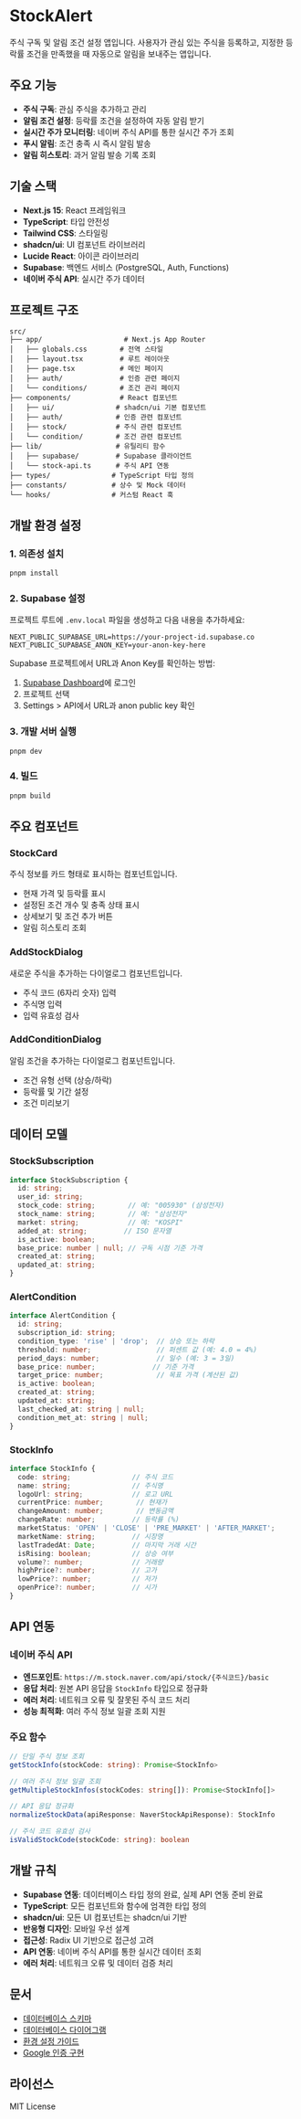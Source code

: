 # StockAlert

주식 구독 및 알림 조건 설정 앱입니다. 사용자가 관심 있는 주식을 등록하고, 지정한 등락률 조건을 만족했을 때 자동으로 알림을 보내주는 앱입니다.

## 주요 기능

- **주식 구독**: 관심 주식을 추가하고 관리
- **알림 조건 설정**: 등락률 조건을 설정하여 자동 알림 받기
- **실시간 주가 모니터링**: 네이버 주식 API를 통한 실시간 주가 조회
- **푸시 알림**: 조건 충족 시 즉시 알림 발송
- **알림 히스토리**: 과거 알림 발송 기록 조회

## 기술 스택

- **Next.js 15**: React 프레임워크
- **TypeScript**: 타입 안전성
- **Tailwind CSS**: 스타일링
- **shadcn/ui**: UI 컴포넌트 라이브러리
- **Lucide React**: 아이콘 라이브러리
- **Supabase**: 백엔드 서비스 (PostgreSQL, Auth, Functions)
- **네이버 주식 API**: 실시간 주가 데이터

## 프로젝트 구조

```
src/
├── app/                    # Next.js App Router
│   ├── globals.css        # 전역 스타일
│   ├── layout.tsx         # 루트 레이아웃
│   ├── page.tsx           # 메인 페이지
│   ├── auth/              # 인증 관련 페이지
│   └── conditions/        # 조건 관리 페이지
├── components/            # React 컴포넌트
│   ├── ui/               # shadcn/ui 기본 컴포넌트
│   ├── auth/             # 인증 관련 컴포넌트
│   ├── stock/            # 주식 관련 컴포넌트
│   └── condition/        # 조건 관련 컴포넌트
├── lib/                  # 유틸리티 함수
│   ├── supabase/         # Supabase 클라이언트
│   └── stock-api.ts      # 주식 API 연동
├── types/               # TypeScript 타입 정의
├── constants/           # 상수 및 Mock 데이터
└── hooks/               # 커스텀 React 훅
```

## 개발 환경 설정

### 1. 의존성 설치

```bash
pnpm install
```

### 2. Supabase 설정

프로젝트 루트에 `.env.local` 파일을 생성하고 다음 내용을 추가하세요:

```env
NEXT_PUBLIC_SUPABASE_URL=https://your-project-id.supabase.co
NEXT_PUBLIC_SUPABASE_ANON_KEY=your-anon-key-here
```

Supabase 프로젝트에서 URL과 Anon Key를 확인하는 방법:
1. [Supabase Dashboard](https://supabase.com/dashboard)에 로그인
2. 프로젝트 선택
3. Settings > API에서 URL과 anon public key 확인

### 3. 개발 서버 실행

```bash
pnpm dev
```

### 4. 빌드

```bash
pnpm build
```

## 주요 컴포넌트

### StockCard
주식 정보를 카드 형태로 표시하는 컴포넌트입니다.
- 현재 가격 및 등락률 표시
- 설정된 조건 개수 및 충족 상태 표시
- 상세보기 및 조건 추가 버튼
- 알림 히스토리 조회

### AddStockDialog
새로운 주식을 추가하는 다이얼로그 컴포넌트입니다.
- 주식 코드 (6자리 숫자) 입력
- 주식명 입력
- 입력 유효성 검사

### AddConditionDialog
알림 조건을 추가하는 다이얼로그 컴포넌트입니다.
- 조건 유형 선택 (상승/하락)
- 등락률 및 기간 설정
- 조건 미리보기

## 데이터 모델

### StockSubscription
```typescript
interface StockSubscription {
  id: string;
  user_id: string;
  stock_code: string;        // 예: "005930" (삼성전자)
  stock_name: string;        // 예: "삼성전자"
  market: string;            // 예: "KOSPI"
  added_at: string;         // ISO 문자열
  is_active: boolean;
  base_price: number | null; // 구독 시점 기준 가격
  created_at: string;
  updated_at: string;
}
```

### AlertCondition
```typescript
interface AlertCondition {
  id: string;
  subscription_id: string;
  condition_type: 'rise' | 'drop';  // 상승 또는 하락
  threshold: number;                // 퍼센트 값 (예: 4.0 = 4%)
  period_days: number;              // 일수 (예: 3 = 3일)
  base_price: number;              // 기준 가격
  target_price: number;             // 목표 가격 (계산된 값)
  is_active: boolean;
  created_at: string;
  updated_at: string;
  last_checked_at: string | null;
  condition_met_at: string | null;
}
```

### StockInfo
```typescript
interface StockInfo {
  code: string;               // 주식 코드
  name: string;               // 주식명
  logoUrl: string;            // 로고 URL
  currentPrice: number;        // 현재가
  changeAmount: number;        // 변동금액
  changeRate: number;         // 등락률 (%)
  marketStatus: 'OPEN' | 'CLOSE' | 'PRE_MARKET' | 'AFTER_MARKET';
  marketName: string;         // 시장명
  lastTradedAt: Date;         // 마지막 거래 시간
  isRising: boolean;          // 상승 여부
  volume?: number;            // 거래량
  highPrice?: number;         // 고가
  lowPrice?: number;          // 저가
  openPrice?: number;         // 시가
}
```

## API 연동

### 네이버 주식 API
- **엔드포인트**: `https://m.stock.naver.com/api/stock/{주식코드}/basic`
- **응답 처리**: 원본 API 응답을 `StockInfo` 타입으로 정규화
- **에러 처리**: 네트워크 오류 및 잘못된 주식 코드 처리
- **성능 최적화**: 여러 주식 정보 일괄 조회 지원

### 주요 함수
```typescript
// 단일 주식 정보 조회
getStockInfo(stockCode: string): Promise<StockInfo>

// 여러 주식 정보 일괄 조회
getMultipleStockInfos(stockCodes: string[]): Promise<StockInfo[]>

// API 응답 정규화
normalizeStockData(apiResponse: NaverStockApiResponse): StockInfo

// 주식 코드 유효성 검사
isValidStockCode(stockCode: string): boolean
```

## 개발 규칙

- **Supabase 연동**: 데이터베이스 타입 정의 완료, 실제 API 연동 준비 완료
- **TypeScript**: 모든 컴포넌트와 함수에 엄격한 타입 정의
- **shadcn/ui**: 모든 UI 컴포넌트는 shadcn/ui 기반
- **반응형 디자인**: 모바일 우선 설계
- **접근성**: Radix UI 기반으로 접근성 고려
- **API 연동**: 네이버 주식 API를 통한 실시간 데이터 조회
- **에러 처리**: 네트워크 오류 및 데이터 검증 처리

## 문서

- [데이터베이스 스키마](./docs/database-schema.md)
- [데이터베이스 다이어그램](./docs/database-diagrams.md)
- [환경 설정 가이드](./docs/env-setup-guide.md)
- [Google 인증 구현](./docs/google-auth-implementation.md)

## 라이선스

MIT License

